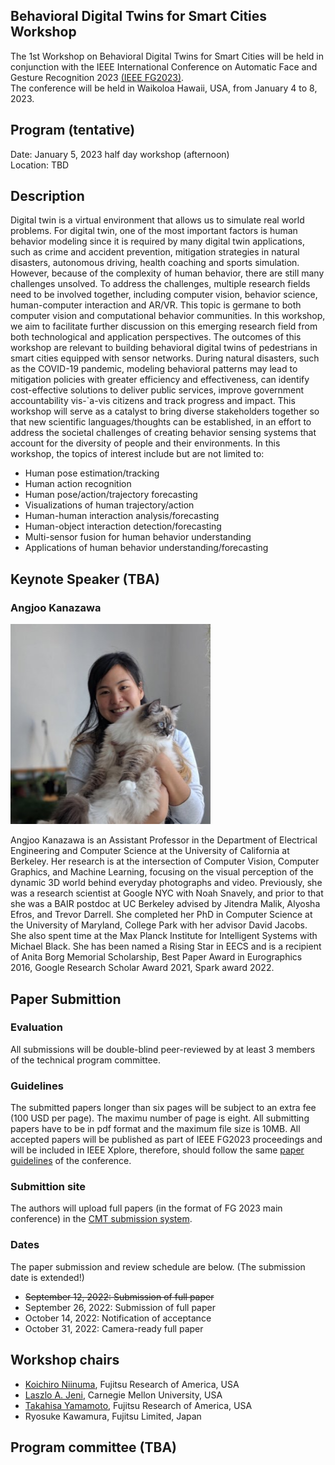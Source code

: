 <!-- Behavioral Digital Twins for Smart Cities -->
## Behavioral Digital Twins for Smart Cities Workshop
The 1st Workshop on Behavioral Digital Twins for Smart Cities will be held in conjunction 
with the IEEE International Conference on Automatic Face and Gesture Recognition 2023 [(IEEE FG2023)](http://fg2023.ieee-biometrics.org/).  
The conference will be held in Waikoloa Hawaii, USA, from January 4 to 8, 2023.  

## Program (tentative)
Date: January 5, 2023 
      half day workshop (afternoon)  
Location: TBD

## Description
Digital twin is a virtual environment that allows us to simulate real world problems.
For digital twin, one of the most important factors is human behavior
modeling since it is required by many digital twin applications, such as crime
and accident prevention, mitigation strategies in natural disasters, autonomous
driving, health coaching and sports simulation. However, because of the complexity
of human behavior, there are still many challenges unsolved. To address
the challenges, multiple research fields need to be involved together, including
computer vision, behavior science, human-computer interaction and AR/VR.
This topic is germane to both computer vision and computational behavior
communities. In this workshop, we aim to facilitate further discussion on this
emerging research field from both technological and application perspectives.
The outcomes of this workshop are relevant to building behavioral digital
twins of pedestrians in smart cities equipped with sensor networks. During natural
disasters, such as the COVID-19 pandemic, modeling behavioral patterns
may lead to mitigation policies with greater efficiency and effectiveness, can
identify cost-effective solutions to deliver public services, improve government
accountability vis-`a-vis citizens and track progress and impact.
This workshop will serve as a catalyst to bring diverse stakeholders together
so that new scientific languages/thoughts can be established, in an effort to
address the societal challenges of creating behavior sensing systems that account
for the diversity of people and their environments.
In this workshop, the topics of interest include but are not limited to:  
  
- Human pose estimation/tracking  
- Human action recognition  
- Human pose/action/trajectory forecasting  
- Visualizations of human trajectory/action  
- Human-human interaction analysis/forecasting  
- Human-object interaction detection/forecasting  
- Multi-sensor fusion for human behavior understanding  
- Applications of human behavior understanding/forecasting  

## Keynote Speaker (TBA)
<!--
![Kris Kitani image](https://github.com/DigitalTwins2023/DigitalTwins2023.github.io/blob/main/kitani_kris.jpg?raw=true)

Kris M. Kitani, Ph.D., is an associate research professor and director of
the MS in Computer Vision program of the Robotics Institute at Carnegie
Mellon University. He received his BS at the University of Southern California
and his MS and PhD at the University of Tokyo. His research
projects span the areas of computer vision, machine learning and human
computer interaction. In particular, his research interests lie at the intersection
of first-person vision, human activity modeling and inverse reinforcement
learning. His work has been awarded the Marr Prize honorable
mention at ICCV 2017, best paper honorable mention at CHI 2017 and
CHI 2020, best paper at W4A 2017 and 2019, best application paper
ACCV 2014 and best paper honorable mention ECCV 2012.
-->

### Angjoo Kanazawa
<img src="https://github.com/DigitalTwins2023/DigitalTwins2023.github.io/blob/main/kanazawa.png?raw=true" width="320" alt="Angjoo Kanazawa image">
<!-- ![Angjoo Kanazawa image](https://github.com/DigitalTwins2023/DigitalTwins2023.github.io/blob/main/kanazawa.png?raw=true) -->

Angjoo Kanazawa is an Assistant Professor in the Department of Electrical Engineering and Computer Science at the University of California at Berkeley. Her research is at the intersection of Computer Vision, Computer Graphics, and Machine Learning, focusing on the visual perception of the dynamic 3D world behind everyday photographs and video. Previously, she was a research scientist at Google NYC with Noah Snavely, and prior to that she was a BAIR postdoc at UC Berkeley advised by Jitendra Malik, Alyosha Efros, and Trevor Darrell. She completed her PhD in Computer Science at the University of Maryland, College Park with her advisor David Jacobs. She also spent time at the Max Planck Institute for Intelligent Systems with Michael Black. She has been named a Rising Star in EECS and is a recipient of Anita Borg Memorial Scholarship, Best Paper Award in Eurographics 2016, Google Research Scholar Award 2021, Spark award 2022. 


## Paper Submittion
### Evaluation
All submissions will be double-blind peer-reviewed by at least 3 members of
the technical program committee.

### Guidelines
The submitted papers longer than six pages will be subject to an extra fee (100 USD per page). The maximu number of page is eight. All submitting papers have to be in pdf format and the maximum file size is 10MB. 
All accepted papers will be published as part of IEEE FG2023 proceedings and will be included in IEEE Xplore, therefore, should follow the same 
[paper guidelines](http://fg2023.ieee-biometrics.org/participate/submission) of the conference.

### Submittion site
The authors will upload full papers (in the
format of FG 2023 main conference) in the [CMT submission system](https://cmt3.research.microsoft.com/B4SCW2023/Submission/Index).

### Dates
The paper submission and review schedule are below.
(The submission date is extended!)

- ~~September 12, 2022: Submission of full paper~~
- September 26, 2022: Submission of full paper
- October 14, 2022: Notification of acceptance
- October 31, 2022: Camera-ready full paper

## Workshop chairs

- [Koichiro Niinuma](https://scholar.google.com/citations?user=AFaeUrYAAAAJ&hl=en), Fujitsu Research of America, USA
- [Laszlo A. Jeni](https://www.laszlojeni.com/), Carnegie Mellon University, USA
- [Takahisa Yamamoto](https://www.researchgate.net/profile/Takahisa-Yamamoto-3), Fujitsu Research of America, USA
- Ryosuke Kawamura, Fujitsu Limited, Japan

## Program committee (TBA)
<!--
- Abhinav Dhall, Australian National University, Australia
- G´abor Szirtes, K¨URT Akad´emia / bsi.ai
- Hamdi Dibeklioglu, Bilkent University, Turkey
- Itir Onal Ertugrul, Utrecht University, Netherlands
- Qiang Ji, Rensselaer Polytechnic Institute, USA
- Shaun Canavan, University of South Florida, USA
- Xing Zhang, A9
- Zoltan Kato, University of Szeged, Hungary
-->
